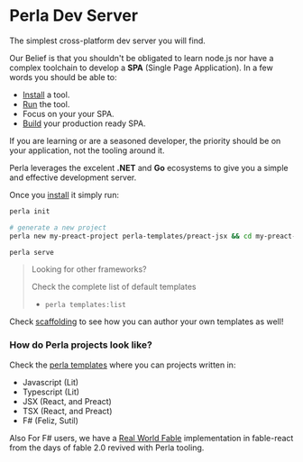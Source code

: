 [esbuild]: https://esbuild.github.io/
[skypack]: https://www.skypack.dev/
[jspm]: https://jspm.org/docs/cdn
[unpkg]: https://unpkg.com/
[install]: /#/content/install
[run]: /#/v1/docs/features/development
[build]: /#/v1/docs/features/cli
[jsx]: /#/v1/docs/build/jsx-tsx
[tsx]: /#/v1/docs/build/jsx-tsx
[import maps]: /#/content/import-maps
[perla templates]: https://github.com/AngelMunoz/perla-templates
[real world fable]: https://github.com/AngelMunoz/real-world-fable
[scaffolding]: /#/v1/docs/features/scaffolding

# Perla Dev Server

The simplest cross-platform dev server you will find.

Our Belief is that you shouldn't be obligated to learn node.js nor have a complex toolchain to develop a **SPA** (Single Page Application). In a few words you should be able to:

- [Install] a tool.
- [Run] the tool.
- Focus on your your SPA.
- [Build] your production ready SPA.

If you are learning or are a seasoned developer, the priority should be on your application, not the tooling around it.

Perla leverages the excelent **.NET** and **Go** ecosystems to give you a simple and effective development server.

Once you [install] it simply run:

```sh
perla init

# generate a new project
perla new my-preact-project perla-templates/preact-jsx && cd my-preact-project

perla serve
```

> Looking for other frameworks?
>
> Check the complete list of default templates
>
> - `perla templates:list`

Check [scaffolding] to see how you can author your own templates as well!

### How do Perla projects look like?

Check the [perla templates] where you can projects written in:

- Javascript (Lit)
- Typescript (Lit)
- JSX (React, and Preact)
- TSX (React, and Preact)
- F# (Feliz, Sutil)

Also For F# users, we have a [Real World Fable] implementation in fable-react from the days of fable 2.0 revived with Perla tooling.
